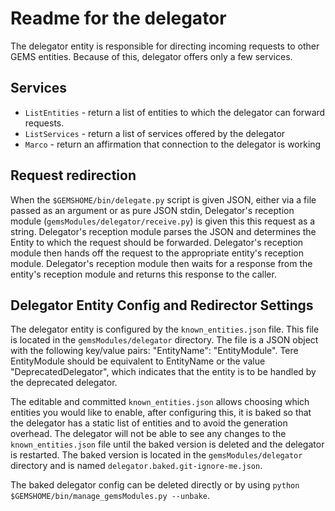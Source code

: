 # Readme for the delegator

The delegator entity is responsible for directing incoming requests to other GEMS entities.   Because of this, delegator offers only a few services.

## Services

- `ListEntities` - return a list of entities to which the delegator can forward requests.
- `ListServices` - return a list of services offered by the delegator
- `Marco` - return an affirmation that connection to the delegator is working

## Request redirection

When the `$GEMSHOME/bin/delegate.py` script is given JSON, either via a file passed as an argument or as pure JSON stdin, Delegator's reception module (`gemsModules/delegator/receive.py`) is given this this request as a string. Delegator's reception module parses the JSON and determines the Entity to which the request should be forwarded.  Delegator's reception module then hands off the request to the appropriate entity's reception module. Delegator's reception module then waits for a response from the entity's reception module and returns this response to the caller.


## Delegator Entity Config and Redirector Settings

The delegator entity is configured by the `known_entities.json` file.  This file is located in the `gemsModules/delegator` directory.  The file is a JSON object with the following key/value pairs: "EntityName": "EntityModule". Tere EntityModule should be equivalent to EntityName or the value "DeprecatedDelegator", which indicates that the entity is to be handled by the deprecated delegator. 

The editable and committed `known_entities.json` allows choosing which entities you would like to enable, after configuring this, it is baked so that the delegator has a static list of entities and to avoid the generation overhead. The delegator will not be able to see any changes to the `known_entities.json` file until the baked version is deleted and the delegator is restarted. The baked version is located in the `gemsModules/delegator` directory and is named `delegator.baked.git-ignore-me.json`. 

The baked delegator config can be deleted directly or by using `python $GEMSHOME/bin/manage_gemsModules.py --unbake`.
